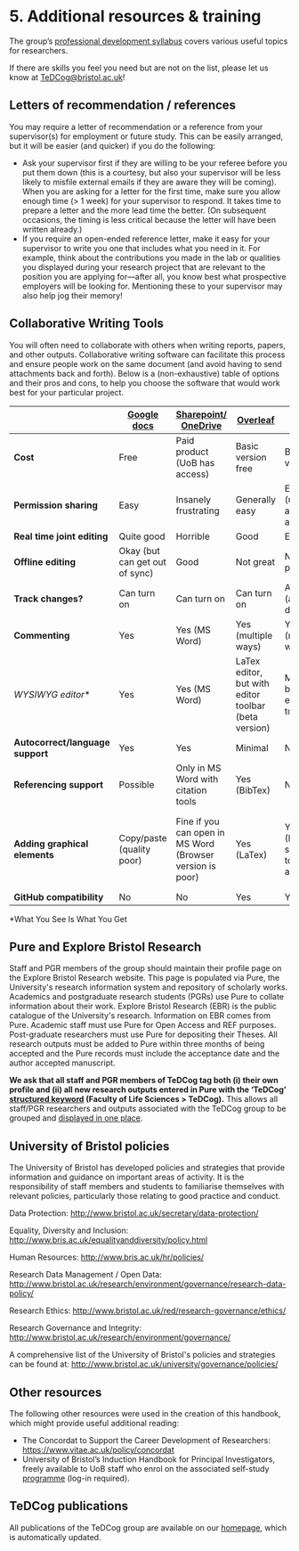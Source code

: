 # 5. Additional resources & training
The group’s [professional development syllabus](https://airtable.com/appWMhN35S79h8Rfa/shr4v87j5H1PE6yts) covers various useful topics for researchers.

If there are skills you feel you need but are not on the list, please let us know at [TeDCog@bristol.ac.uk](mailto:TeDCog@bristol.ac.uk)!

## Letters of recommendation / references
You may require a letter of recommendation or a reference from your supervisor(s) for employment or future study. This can be easily arranged, but it will be easier (and quicker) if you do the following:
* Ask your supervisor first if they are willing to be your referee before you put them down (this is a courtesy, but also your supervisor will be less likely to misfile external emails if they are aware they will be coming). When you are asking for a letter for the first time, make sure you allow enough time (> 1 week) for your supervisor to respond. It takes time to prepare a letter and the more lead time the better. (On subsequent occasions, the timing is less critical because the letter will have been written already.)
* If you require an open-ended reference letter, make it easy for your supervisor to write you one that includes what you need in it. For example, think about the contributions you made in the lab or qualities you displayed during your research project that are relevant to the position you are applying for—after all, you know best what prospective employers will be looking for. Mentioning these to your supervisor may also help jog their memory!

## Collaborative Writing Tools
You will often need to collaborate with others when writing reports, papers, and other outputs. Collaborative writing software can facilitate this process and ensure people work on the same document (and avoid having to send attachments back and forth). Below is a (non-exhaustive) table of options and their pros and cons, to help you choose the software that would work best for your particular project. 

|   | [Google docs](https://www.google.co.uk/docs/about/) | [Sharepoint/ OneDrive](https://www.microsoft.com/en-us/microsoft-365/sharepoint/collaboration) | [Overleaf](https://www.overleaf.com) | [HackMD](https://hackmd.io) | [Notion](https://www.notion.so) |
| --- | --------------------------------------------------| -----------------| ------------| ------------| -------------|
| **Cost** | Free | Paid product (UoB has access) | Basic version free | Basic version free | Basic version free |
| **Permission sharing** | Easy | Insanely frustrating | Generally easy | Easy (unless adding admins) | Generally easy (with some fiddly things) |
| **Real time joint editing** | Quite good | Horrible | Good | Excellent | Good |
| **Offline editing** | Okay (but can get out of sync) | Good | Not great | Not possible | Not great |
| **Track changes?** | Can turn on | Can turn on | Can turn on | Automatic (and not distracting) | No |
| **Commenting** | Yes | Yes (MS Word) | Yes (multiple ways) | Yes (multiple ways) | Yes |
| **WYSIWYG* editor** | Yes | Yes (MS Word) | LaTex editor, but with editor toolbar (beta version) | Markdown, but with editor toolbar | Yes (and also supports Markdown) - but a bit clunky | 
| **Autocorrect/language support** | Yes | Yes | Minimal | No | No |
| **Referencing support** | Possible | Only in MS Word with citation tools | Yes (BibTex) | No | No |
| **Adding graphical elements** | Copy/paste (quality poor) | Fine if you can open in MS Word (Browser version is poor) | Yes (LaTex) | Yes (Markdown, some editor toolbar help available) | Yes, multiple file uploads and attachments possible, website quality |
| **GitHub compatibility** | No | No | Yes | Yes | Yes |

*What You See Is What You Get

## Pure and Explore Bristol Research
Staff and PGR members of the group should maintain their profile page on the Explore Bristol Research website. This page is populated via Pure, the University's research information system and repository of scholarly works. Academics and postgraduate research students (PGRs) use Pure to collate information about their work. Explore Bristol Research (EBR) is the public catalogue of the University's research. Information on EBR comes from Pure. Academic staff must use Pure for Open Access and REF purposes. Post-graduate researchers must use Pure for depositing their Theses. All research outputs must be added to Pure within three months of being accepted and the Pure records must include the acceptance date and the author accepted manuscript. 

**We ask that all staff and PGR members of TeDCog tag both (i) their own profile and (ii) all new research outputs entered in Pure with the ‘TeDCog’ [structured keyword](http://www.bristol.ac.uk/red/research-policy/pure/user-guides/pure-faqs/#tagging) (Faculty of Life Sciences > TeDCog).** This allows all staff/PGR researchers and outputs associated with the TeDCog group to be grouped and [displayed in one place](https://research-information.bris.ac.uk/en/searchAll/index/?search=TeDCog&pageSize=25&showAdvanced=false&allConcepts=true&inferConcepts=true&searchBy=PartOfNameOrTitle).

## University of Bristol policies
The University of Bristol has developed policies and strategies that provide information and guidance on important areas of activity. It is the responsibility of staff members and students to familiarise themselves with relevant policies, particularly those relating to good practice and conduct.

Data Protection:
http://www.bristol.ac.uk/secretary/data-protection/ 

Equality, Diversity and Inclusion:
http://www.bris.ac.uk/equalityanddiversity/policy.html 

Human Resources:
http://www.bris.ac.uk/hr/policies/ 

Research Data Management / Open Data:
http://www.bristol.ac.uk/research/environment/governance/research-data-policy/ 

Research Ethics:
http://www.bristol.ac.uk/red/research-governance/ethics/  

Research Governance and Integrity:
http://www.bristol.ac.uk/research/environment/governance/ 

A comprehensive list of the University of Bristol's policies and strategies can be found at:
http://www.bristol.ac.uk/university/governance/policies/ 

## Other resources
The following other resources were used in the creation of this handbook, which might provide useful additional reading:
* The Concordat to Support the Career Development of Researchers: https://www.vitae.ac.uk/policy/concordat
* University of Bristol’s Induction Handbook for Principal Investigators, freely available to UoB staff who enrol on the associated self-study [programme](https://develop.bristol.ac.uk/bristoluniversityilp/pages/description.jsf?menuId=1108#/users/@self/catalogues/176365/courses/650649/description) (log-in required).

## TeDCog publications
All publications of the TeDCog group are available on our [homepage](http://www.bristol.ac.uk/psychology/research/cognitive-science/tedcog/), which is automatically updated. 
